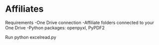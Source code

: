 # Affiliates
Requirements
-One Drive connection
-Affiliate folders connected to your One Drive
-Python packages: openpyxl, PyPDF2

Run python excelread.py

